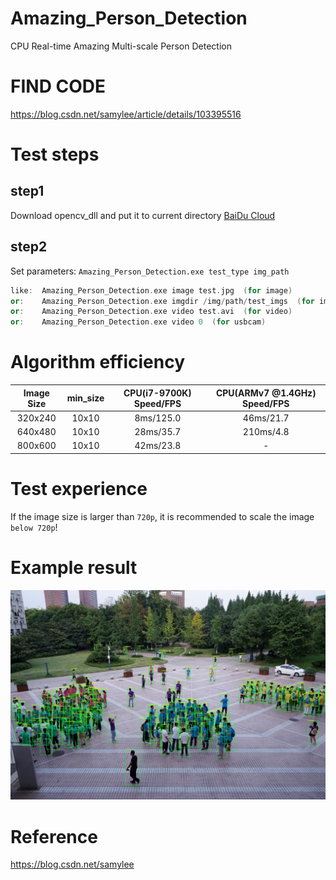 # Amazing_Person_Detection
CPU Real-time Amazing Multi-scale Person Detection
# FIND CODE  
https://blog.csdn.net/samylee/article/details/103395516  
# Test steps
## step1
Download opencv_dll and put it to current directory [BaiDu Cloud](https://pan.baidu.com/s/14VIsF6PD6ktU7ctUh301wA)
## step2
Set parameters:
`Amazing_Person_Detection.exe test_type img_path`
```cpp
like:  Amazing_Person_Detection.exe image test.jpg  (for image)
or:    Amazing_Person_Detection.exe imgdir /img/path/test_imgs  (for imgdir)
or:    Amazing_Person_Detection.exe video test.avi  (for video)
or:    Amazing_Person_Detection.exe video 0  (for usbcam)
```
# Algorithm efficiency
| Image Size | min_size | CPU(i7-9700K) Speed/FPS | CPU(ARMv7 @1.4GHz) Speed/FPS |
|:------:|:------:|:------:|:------:|
| 320x240  | 10x10 | 8ms/125.0 |46ms/21.7|
| 640x480  | 10x10 | 28ms/35.7 |210ms/4.8|
| 800x600  | 10x10 | 42ms/23.8 |    -    |
# Test experience
If the image size is larger than `720p`, it is recommended to scale the image `below 720p`!
# Example result
![image](https://github.com/samylee/Amazing_Person_Detection/blob/master/result.jpg)
# Reference
https://blog.csdn.net/samylee
